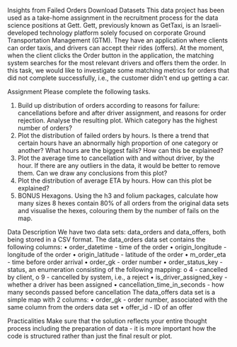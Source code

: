Insights from Failed Orders
Download Datasets
This data project has been used as a take-home assignment in the recruitment process for the data science positions at Gett.
Gett, previously known as GetTaxi, is an Israeli-developed technology platform solely focused on corporate Ground Transportation Management (GTM). They have an application where clients can order taxis, and drivers can accept their rides (offers). At the moment, when the client clicks the Order button in the application, the matching system searches for the most relevant drivers and offers them the order. In this task, we would like to investigate some matching metrics for orders that did not complete successfully, i.e., the customer didn't end up getting a car.



Assignment
Please complete the following tasks.
1.	Build up distribution of orders according to reasons for failure: cancellations before and after driver assignment, and reasons for order rejection. Analyse the resulting plot. Which category has the highest number of orders?
2.	Plot the distribution of failed orders by hours. Is there a trend that certain hours have an abnormally high proportion of one category or another? What hours are the biggest fails? How can this be explained?
3.	Plot the average time to cancellation with and without driver, by the hour. If there are any outliers in the data, it would be better to remove them. Can we draw any conclusions from this plot?
4.	Plot the distribution of average ETA by hours. How can this plot be explained?
5.	BONUS Hexagons. Using the h3 and folium packages, calculate how many sizes 8 hexes contain 80% of all orders from the original data sets and visualise the hexes, colouring them by the number of fails on the map.



Data Description
We have two data sets: data_orders and data_offers, both being stored in a CSV format. The data_orders data set contains the following columns:
•	order_datetime - time of the order
•	origin_longitude - longitude of the order
•	origin_latitude - latitude of the order
•	m_order_eta - time before order arrival
•	order_gk - order number
•	order_status_key - status, an enumeration consisting of the following mapping:
o	4 - cancelled by client,
o	9 - cancelled by system, i.e., a reject
•	is_driver_assigned_key - whether a driver has been assigned
•	cancellation_time_in_seconds - how many seconds passed before cancellation
The data_offers data set is a simple map with 2 columns:
•	order_gk - order number, associated with the same column from the orders data set
•	offer_id - ID of an offer




Practicalities
Make sure that the solution reflects your entire thought process including the preparation of data - it is more important how the code is structured rather than just the final result or plot.

